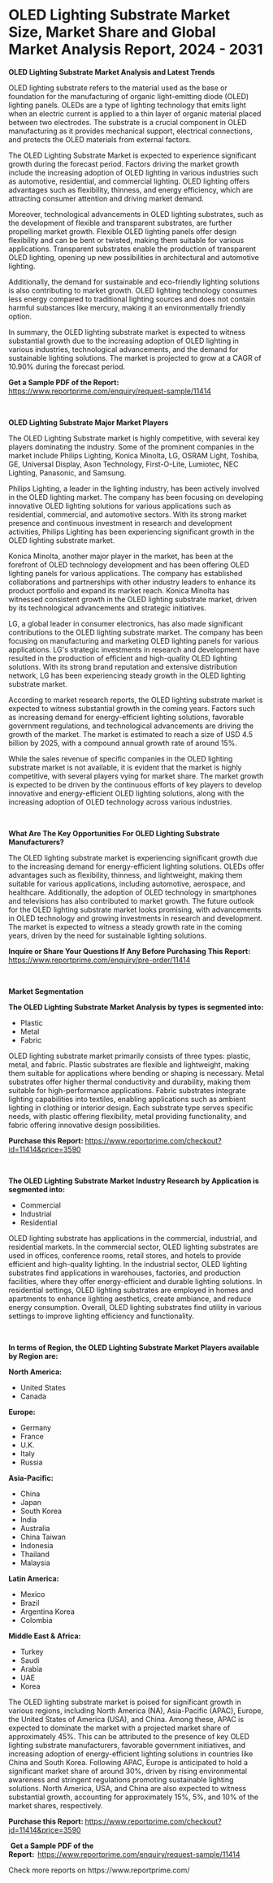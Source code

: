 <p><h1>OLED Lighting Substrate Market Size, Market Share and Global Market Analysis Report, 2024 - 2031</h1></p><p><strong>OLED Lighting Substrate Market Analysis and Latest Trends</strong></p>
<p><p>OLED lighting substrate refers to the material used as the base or foundation for the manufacturing of organic light-emitting diode (OLED) lighting panels. OLEDs are a type of lighting technology that emits light when an electric current is applied to a thin layer of organic material placed between two electrodes. The substrate is a crucial component in OLED manufacturing as it provides mechanical support, electrical connections, and protects the OLED materials from external factors.</p><p>The OLED Lighting Substrate Market is expected to experience significant growth during the forecast period. Factors driving the market growth include the increasing adoption of OLED lighting in various industries such as automotive, residential, and commercial lighting. OLED lighting offers advantages such as flexibility, thinness, and energy efficiency, which are attracting consumer attention and driving market demand.</p><p>Moreover, technological advancements in OLED lighting substrates, such as the development of flexible and transparent substrates, are further propelling market growth. Flexible OLED lighting panels offer design flexibility and can be bent or twisted, making them suitable for various applications. Transparent substrates enable the production of transparent OLED lighting, opening up new possibilities in architectural and automotive lighting.</p><p>Additionally, the demand for sustainable and eco-friendly lighting solutions is also contributing to market growth. OLED lighting technology consumes less energy compared to traditional lighting sources and does not contain harmful substances like mercury, making it an environmentally friendly option.</p><p>In summary, the OLED lighting substrate market is expected to witness substantial growth due to the increasing adoption of OLED lighting in various industries, technological advancements, and the demand for sustainable lighting solutions. The market is projected to grow at a CAGR of 10.90% during the forecast period.</p></p>
<p><strong>Get a Sample PDF of the Report:&nbsp;</strong> <a href="https://www.reportprime.com/enquiry/request-sample/11414">https://www.reportprime.com/enquiry/request-sample/11414</a></p>
<p>&nbsp;</p>
<p><strong>OLED Lighting Substrate Major Market Players</strong></p>
<p><p>The OLED Lighting Substrate market is highly competitive, with several key players dominating the industry. Some of the prominent companies in the market include Philips Lighting, Konica Minolta, LG, OSRAM Light, Toshiba, GE, Universal Display, Ason Technology, First-O-Lite, Lumiotec, NEC Lighting, Panasonic, and Samsung.</p><p>Philips Lighting, a leader in the lighting industry, has been actively involved in the OLED lighting market. The company has been focusing on developing innovative OLED lighting solutions for various applications such as residential, commercial, and automotive sectors. With its strong market presence and continuous investment in research and development activities, Philips Lighting has been experiencing significant growth in the OLED lighting substrate market.</p><p>Konica Minolta, another major player in the market, has been at the forefront of OLED technology development and has been offering OLED lighting panels for various applications. The company has established collaborations and partnerships with other industry leaders to enhance its product portfolio and expand its market reach. Konica Minolta has witnessed consistent growth in the OLED lighting substrate market, driven by its technological advancements and strategic initiatives.</p><p>LG, a global leader in consumer electronics, has also made significant contributions to the OLED lighting substrate market. The company has been focusing on manufacturing and marketing OLED lighting panels for various applications. LG's strategic investments in research and development have resulted in the production of efficient and high-quality OLED lighting solutions. With its strong brand reputation and extensive distribution network, LG has been experiencing steady growth in the OLED lighting substrate market.</p><p>According to market research reports, the OLED lighting substrate market is expected to witness substantial growth in the coming years. Factors such as increasing demand for energy-efficient lighting solutions, favorable government regulations, and technological advancements are driving the growth of the market. The market is estimated to reach a size of USD 4.5 billion by 2025, with a compound annual growth rate of around 15%.</p><p>While the sales revenue of specific companies in the OLED lighting substrate market is not available, it is evident that the market is highly competitive, with several players vying for market share. The market growth is expected to be driven by the continuous efforts of key players to develop innovative and energy-efficient OLED lighting solutions, along with the increasing adoption of OLED technology across various industries.</p></p>
<p>&nbsp;</p>
<p><strong>What Are The Key Opportunities For OLED Lighting Substrate Manufacturers?</strong></p>
<p><p>The OLED lighting substrate market is experiencing significant growth due to the increasing demand for energy-efficient lighting solutions. OLEDs offer advantages such as flexibility, thinness, and lightweight, making them suitable for various applications, including automotive, aerospace, and healthcare. Additionally, the adoption of OLED technology in smartphones and televisions has also contributed to market growth. The future outlook for the OLED lighting substrate market looks promising, with advancements in OLED technology and growing investments in research and development. The market is expected to witness a steady growth rate in the coming years, driven by the need for sustainable lighting solutions.</p></p>
<p><strong>Inquire or Share Your Questions If Any Before Purchasing This Report:</strong> <a href="https://www.reportprime.com/enquiry/pre-order/11414">https://www.reportprime.com/enquiry/pre-order/11414</a></p>
<p>&nbsp;</p>
<p><strong>Market Segmentation</strong></p>
<p><strong>The OLED Lighting Substrate Market Analysis by types is segmented into:</strong></p>
<p><ul><li>Plastic</li><li>Metal</li><li>Fabric</li></ul></p>
<p><p>OLED lighting substrate market primarily consists of three types: plastic, metal, and fabric. Plastic substrates are flexible and lightweight, making them suitable for applications where bending or shaping is necessary. Metal substrates offer higher thermal conductivity and durability, making them suitable for high-performance applications. Fabric substrates integrate lighting capabilities into textiles, enabling applications such as ambient lighting in clothing or interior design. Each substrate type serves specific needs, with plastic offering flexibility, metal providing functionality, and fabric offering innovative design possibilities.</p></p>
<p><strong>Purchase this Report:&nbsp;</strong><a href="https://www.reportprime.com/checkout?id=11414&price=3590">https://www.reportprime.com/checkout?id=11414&price=3590</a></p>
<p>&nbsp;</p>
<p><strong>The OLED Lighting Substrate Market Industry Research by Application is segmented into:</strong></p>
<p><ul><li>Commercial</li><li>Industrial</li><li>Residential</li></ul></p>
<p><p>OLED lighting substrate has applications in the commercial, industrial, and residential markets. In the commercial sector, OLED lighting substrates are used in offices, conference rooms, retail stores, and hotels to provide efficient and high-quality lighting. In the industrial sector, OLED lighting substrates find applications in warehouses, factories, and production facilities, where they offer energy-efficient and durable lighting solutions. In residential settings, OLED lighting substrates are employed in homes and apartments to enhance lighting aesthetics, create ambiance, and reduce energy consumption. Overall, OLED lighting substrates find utility in various settings to improve lighting efficiency and functionality.</p></p>
<p>&nbsp;</p>
<p><strong>In terms of Region, the OLED Lighting Substrate Market Players available by Region are:</strong></p>
<p>
    <p> <strong> North America: </strong>
        <ul>
            <li>United States</li>
            <li>Canada</li>
        </ul>
        </p> 
    <p> <strong> Europe: </strong>
        <ul>
            <li>Germany</li>
            <li>France</li>
            <li>U.K.</li>
            <li>Italy</li>
            <li>Russia</li>
        </ul>
        </p> 
    <p> <strong> Asia-Pacific: </strong>
        <ul>
            <li>China</li>
            <li>Japan</li>
            <li>South Korea</li>
            <li>India</li>
            <li>Australia</li>
            <li>China Taiwan</li>
            <li>Indonesia</li>
            <li>Thailand</li>
            <li>Malaysia</li>
        </ul>
        </p> 
    <p> <strong> Latin America: </strong>
        <ul>
            <li>Mexico</li>
            <li>Brazil</li>
            <li>Argentina Korea</li>
            <li>Colombia</li>
        </ul>
        </p> 
    <p> <strong> Middle East & Africa: </strong>
        <ul>
            <li>Turkey</li>
            <li>Saudi</li>
            <li>Arabia</li>
            <li>UAE</li>
            <li>Korea</li>
        </ul>
    </p>
    </p>
<p><p>The OLED lighting substrate market is poised for significant growth in various regions, including North America (NA), Asia-Pacific (APAC), Europe, the United States of America (USA), and China. Among these, APAC is expected to dominate the market with a projected market share of approximately 45%. This can be attributed to the presence of key OLED lighting substrate manufacturers, favorable government initiatives, and increasing adoption of energy-efficient lighting solutions in countries like China and South Korea. Following APAC, Europe is anticipated to hold a significant market share of around 30%, driven by rising environmental awareness and stringent regulations promoting sustainable lighting solutions. North America, USA, and China are also expected to witness substantial growth, accounting for approximately 15%, 5%, and 10% of the market shares, respectively.</p></p>
<p><strong>Purchase this Report: </strong><a href="https://www.reportprime.com/checkout?id=11414&price=3590">https://www.reportprime.com/checkout?id=11414&price=3590</a></p>
<p>&nbsp;<strong>Get a Sample PDF of the Report:&nbsp;&nbsp;</strong><a href="https://www.reportprime.com/enquiry/request-sample/11414">https://www.reportprime.com/enquiry/request-sample/11414</a></p>
<p><strong></strong></p>
<p>Check more reports on https://www.reportprime.com/</p>
